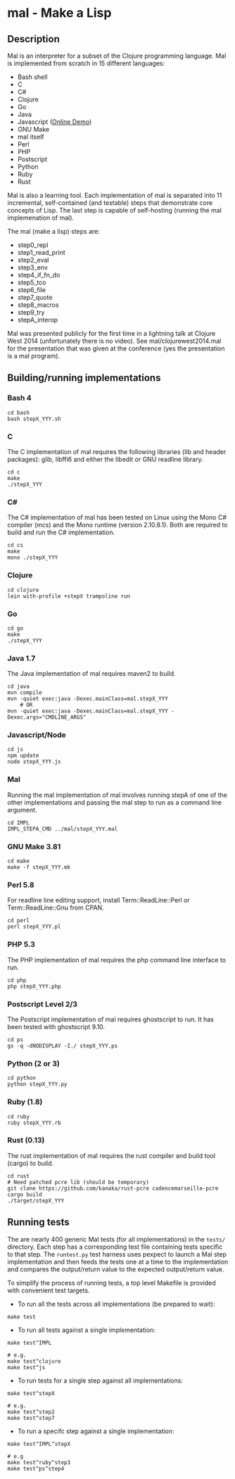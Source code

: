# mal - Make a Lisp

## Description

Mal is an interpreter for a subset of the Clojure programming
language. Mal is implemented from scratch in 15 different languages:

* Bash shell
* C
* C#
* Clojure
* Go
* Java
* Javascript ([Online Demo](http://kanaka.github.io/mal))
* GNU Make
* mal itself
* Perl
* PHP
* Postscript
* Python
* Ruby
* Rust


Mal is also a learning tool. Each implementation of mal is separated
into 11 incremental, self-contained (and testable) steps that
demonstrate core concepts of Lisp. The last step is capable of
self-hosting (running the mal implemenation of mal).

The mal (make a lisp) steps are:

* step0_repl
* step1_read_print
* step2_eval
* step3_env
* step4_if_fn_do
* step5_tco
* step6_file
* step7_quote
* step8_macros
* step9_try
* stepA_interop


Mal was presented publicly for the first time in a lightning talk at
Clojure West 2014 (unfortunately there is no video). See
mal/clojurewest2014.mal for the presentation that was given at the
conference (yes the presentation is a mal program).

## Building/running implementations

### Bash 4

```
cd bash
bash stepX_YYY.sh
```

### C

The C implementation of mal requires the following libraries (lib and
header packages): glib, libffi6 and either the libedit or GNU readline library.

```
cd c
make
./stepX_YYY
```

### C# ###

The C# implementation of mal has been tested on Linux using the Mono
C# compiler (mcs) and the Mono runtime (version 2.10.8.1). Both are
required to build and run the C# implementation.

```
cd cs
make
mono ./stepX_YYY
```


### Clojure

```
cd clojure
lein with-profile +stepX trampoline run
```

### Go

```
cd go
make
./stepX_YYY
```


### Java 1.7

The Java implementation of mal requires maven2 to build.

```
cd java
mvn compile
mvn -quiet exec:java -Dexec.mainClass=mal.stepX_YYY
    # OR
mvn -quiet exec:java -Dexec.mainClass=mal.stepX_YYY -Dexec.args="CMDLINE_ARGS"
```

### Javascript/Node

```
cd js
npm update
node stepX_YYY.js
```

### Mal

Running the mal implementation of mal involves running stepA of one of
the other implementations and passing the mal step to run as a command
line argument.

```
cd IMPL
IMPL_STEPA_CMD ../mal/stepX_YYY.mal

```

### GNU Make 3.81

```
cd make
make -f stepX_YYY.mk
```

### Perl 5.8

For readline line editing support, install Term::ReadLine::Perl or
Term::ReadLine::Gnu from CPAN.

```
cd perl
perl stepX_YYY.pl
```


### PHP 5.3

The PHP implementation of mal requires the php command line interface
to run.

```
cd php
php stepX_YYY.php
```

### Postscript Level 2/3

The Postscript implementation of mal requires ghostscript to run. It
has been tested with ghostscript 9.10.

```
cd ps
gs -q -dNODISPLAY -I./ stepX_YYY.ps
```

### Python (2 or 3)

```
cd python
python stepX_YYY.py
```

### Ruby (1.8)

```
cd ruby
ruby stepX_YYY.rb
```

### Rust (0.13)

The rust implementation of mal requires the rust compiler and build
tool (cargo) to build.

```
cd rust
# Need patched pcre lib (should be temporary)
git clone https://github.com/kanaka/rust-pcre cadencemarseille-pcre
cargo build
./target/stepX_YYY
```

## Running tests

The are nearly 400 generic Mal tests (for all implementations) in the
`tests/` directory. Each step has a corresponding test file containing
tests specific to that step. The `runtest.py` test harness uses
pexpect to launch a Mal step implementation and then feeds the tests
one at a time to the implementation and compares the output/return
value to the expected output/return value.

To simplify the process of running tests, a top level Makefile is
provided with convenient test targets.

* To run all the tests across all implementations (be prepared to wait):

```
make test
```

* To run all tests against a single implementation:

```
make test^IMPL

# e.g.
make test^clojure
make test^js
```

* To run tests for a single step against all implementations:

```
make test^stepX

# e.g.
make test^step2
make test^step7
```

* To run a specifc step against a single implementation:

```
make test^IMPL^stepX

# e.g
make test^ruby^step3
make test^ps^step4
```
